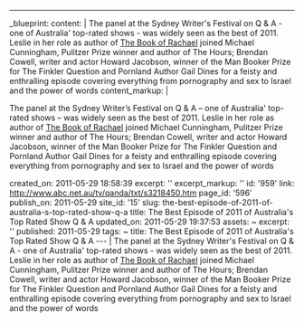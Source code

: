 ---
_blueprint:
  content: |
    The panel at the Sydney Writer's Festival on Q & A - one of Australia' top-rated shows - was widely seen as the best of 2011. Leslie in her role as author of [The Book of Rachael](http://cannold.com/articles/article/the-book-of-rachael/) joined Michael Cunningham, Pulitzer Prize winner and author of The Hours; Brendan Cowell, writer and actor Howard Jacobson, winner of the Man Booker Prize for The Finkler Question and Pornland Author Gail Dines for a feisty and enthralling episode covering everything from pornography and sex to Israel and the power of words
  content_markup: |
    <p>The panel at the Sydney Writer&rsquo;s Festival on Q &amp; A &ndash; one of Australia' top-rated shows &ndash; was widely seen as the best of 2011. Leslie in her role as author of <a href="http://cannold.com/articles/article/the-book-of-rachael/">The Book of Rachael</a> joined Michael Cunningham, Pulitzer Prize winner and author of The Hours; Brendan Cowell, writer and actor Howard Jacobson, winner of the Man Booker Prize for The Finkler Question and Pornland Author Gail Dines for a feisty and enthralling episode covering everything from pornography and sex to Israel and the power of words</p>
  created_on: 2011-05-29 18:58:39
  excerpt: ''
  excerpt_markup: ''
  id: '959'
  link: http://www.abc.net.au/tv/qanda/txt/s3218450.htm
  page_id: '596'
  publish_on: 2011-05-29
  site_id: '15'
  slug: the-best-episode-of-2011-of-australia-s-top-rated-show-q-a
  title: The Best Episode of 2011 of Australia's Top Rated Show Q & A
  updated_on: 2011-05-29 19:37:53
assets: ~
excerpt: ''
published: 2011-05-29
tags: ~
title: The Best Episode of 2011 of Australia's Top Rated Show Q & A
--- |
  The panel at the Sydney Writer's Festival on Q & A - one of Australia' top-rated shows - was widely seen as the best of 2011. Leslie in her role as author of [The Book of Rachael](http://cannold.com/articles/article/the-book-of-rachael/) joined Michael Cunningham, Pulitzer Prize winner and author of The Hours; Brendan Cowell, writer and actor Howard Jacobson, winner of the Man Booker Prize for The Finkler Question and Pornland Author Gail Dines for a feisty and enthralling episode covering everything from pornography and sex to Israel and the power of words
